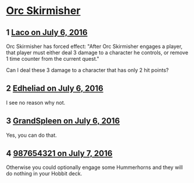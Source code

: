 # [Orc Skirmisher](https://community.fantasyflightgames.com/topic/224314-orc-skirmisher/)

## 1 [Laco on July 6, 2016](https://community.fantasyflightgames.com/topic/224314-orc-skirmisher/?do=findComment&comment=2297279)

Orc Skirmisher has forced effect: "After Orc Skirmisher engages a player, that player must either deal 3 damage to a character he controls, or remove 1 time counter from the current quest."

Can I deal these 3 damage to a character that has only 2 hit points?

## 2 [Edheliad on July 6, 2016](https://community.fantasyflightgames.com/topic/224314-orc-skirmisher/?do=findComment&comment=2297395)

I see no reason why not. 

## 3 [GrandSpleen on July 6, 2016](https://community.fantasyflightgames.com/topic/224314-orc-skirmisher/?do=findComment&comment=2297662)

Yes, you can do that.

## 4 [987654321 on July 7, 2016](https://community.fantasyflightgames.com/topic/224314-orc-skirmisher/?do=findComment&comment=2299008)

Otherwise you could optionally engage some Hummerhorns and they will do nothing in your Hobbit deck.

